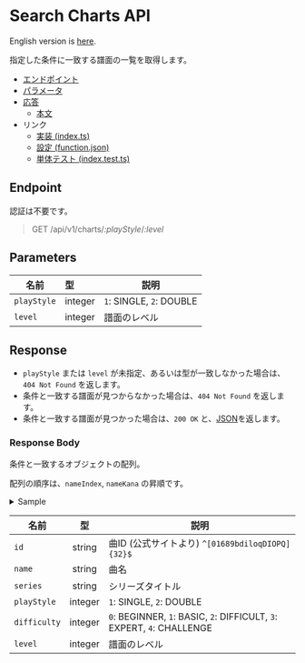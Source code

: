 # Search Charts API

English version is [here](./README.md).

指定した条件に一致する譜面の一覧を取得します。

- [エンドポイント](#endpoint)
- [パラメータ](#parameters)
- [応答](#response)
  - [本文](#response-body)
- リンク
  - [実装 (index.ts)](index.ts)
  - [設定 (function.json)](function.json)
  - [単体テスト (index.test.ts)](index.test.ts)

## Endpoint

認証は不要です。

> GET /api/v1/charts/*:playStyle*/*:level*

## Parameters

|名前|型|説明|
|---|:--|---|
|`playStyle`|integer|`1`: SINGLE, `2`: DOUBLE|
|`level`|integer|譜面のレベル|

## Response

- `playStyle` または `level` が未指定、あるいは型が一致しなかった場合は、`404 Not Found` を返します。
- 条件と一致する譜面が見つからなかった場合は、`404 Not Found` を返します。
- 条件と一致する譜面が見つかった場合は、`200 OK` と、[JSON](#response-body)を返します。

### Response Body

条件と一致するオブジェクトの配列。

配列の順序は、`nameIndex`, `nameKana` の昇順です。

<details>
  <summary>Sample</summary>

```json
[
  {
    "id": "61oIP0QIlO90d18ObDP1Dii6PoIQoOD8",
    "name": "イーディーエム・ジャンパーズ",
    "series": "DanceDanceRevolution A",
    "playStyle": 1,
    "difficulty": 3,
    "level": 12
  }
]
```

</details>

|名前|型|説明|
|---|:--:|---|
|`id`|string|曲ID (公式サイトより) `^[01689bdiloqDIOPQ]{32}$`|
|`name`|string|曲名|
|`series`|string|シリーズタイトル|
|`playStyle`|integer|`1`: SINGLE, `2`: DOUBLE|
|`difficulty`|integer|`0`: BEGINNER, `1`: BASIC, `2`: DIFFICULT, `3`: EXPERT, `4`: CHALLENGE|
|`level`|integer|譜面のレベル|
